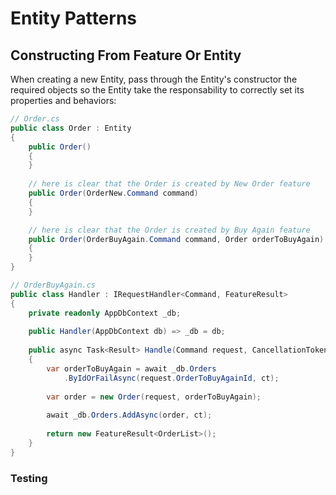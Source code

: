 <!--

high level domain helpers
  make other code cleaner
  IsAuthenticated -> the actual entity property
  IsAnonymous -> helper

aggregrate roots
-->

# Entity Patterns

## Constructing From Feature Or Entity

When creating a new Entity, pass through the Entity's constructor the required objects so the Entity take the responsability to correctly set its properties and behaviors:

```csharp
// Order.cs
public class Order : Entity
{
    public Order()
    {
    }
    
    // here is clear that the Order is created by New Order feature
    public Order(OrderNew.Command command)
    {
    }

    // here is clear that the Order is created by Buy Again feature
    public Order(OrderBuyAgain.Command command, Order orderToBuyAgain)
    {
    }
}

// OrderBuyAgain.cs
public class Handler : IRequestHandler<Command, FeatureResult>
{
    private readonly AppDbContext _db;
            
    public Handler(AppDbContext db) => _db = db;
    
    public async Task<Result> Handle(Command request, CancellationToken ct)
    {
        var orderToBuyAgain = await _db.Orders
            .ByIdOrFailAsync(request.OrderToBuyAgainId, ct);
        
        var order = new Order(request, orderToBuyAgain);
        
        await _db.Orders.AddAsync(order, ct);
        
        return new FeatureResult<OrderList>();
    }
}
```

### Testing

